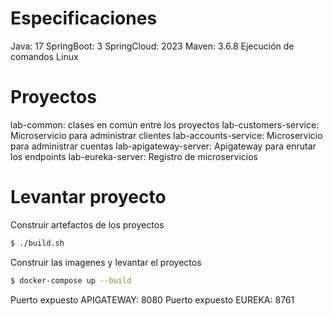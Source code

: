 # Especificaciones
Java: 17
SpringBoot: 3
SpringCloud: 2023
Maven: 3.6.8
Ejecución de comandos Linux 

# Proyectos
lab-common: clases en común entre los proyectos
lab-customers-service: Microservicio para administrar clientes
lab-accounts-service: Microservicio para administrar cuentas
lab-apigateway-server: Apigateway para enrutar los endpoints
lab-eureka-server: Registro de microservicios

# Levantar proyecto

Construir artefactos de los proyectos

```sh
$ ./build.sh
```

Construir las imagenes y levantar el proyectos
```sh
$ docker-compose up --build
```

Puerto expuesto APIGATEWAY: 8080
Puerto expuesto EUREKA: 8761
